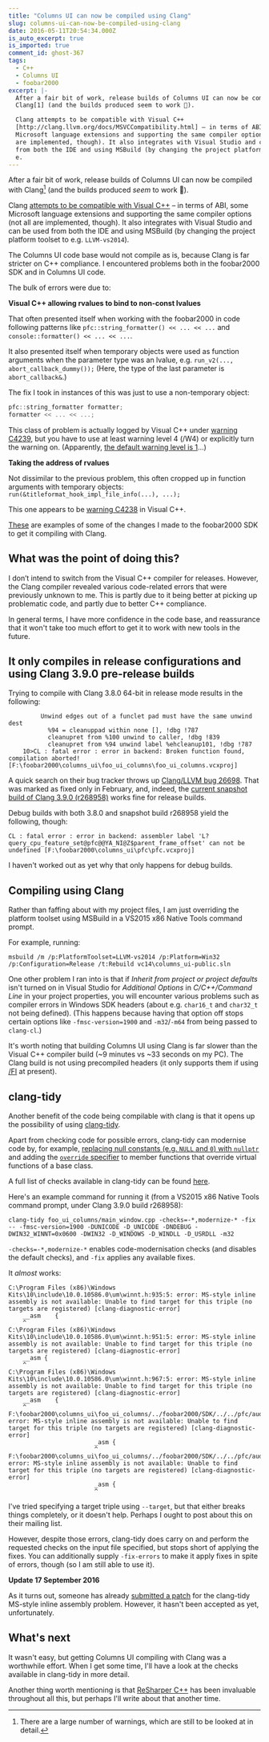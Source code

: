 ```yaml
---
title: "Columns UI can now be compiled using Clang"
slug: columns-ui-can-now-be-compiled-using-clang
date: 2016-05-11T20:54:34.000Z
is_auto_excerpt: true
is_imported: true
comment_id: ghost-367
tags:
  - C++
  - Columns UI
  - foobar2000
excerpt: |-
  After a fair bit of work, release builds of Columns UI can now be compiled with
  Clang[1] (and the builds produced seem to work 🙌).

  Clang attempts to be compatible with Visual C++
  [http://clang.llvm.org/docs/MSVCCompatibility.html] – in terms of ABI, some
  Microsoft language extensions and supporting the same compiler options (not all
  are implemented, though). It also integrates with Visual Studio and can be used
  from both the IDE and using MSBuild (by changing the project platform toolset to
  e.
---
```


After a fair bit of work, release builds of Columns UI can now be compiled with
Clang[^1] (and the builds produced _seem_ to work 🙌).

Clang
[attempts to be compatible with Visual C++](http://clang.llvm.org/docs/MSVCCompatibility.html)
– in terms of ABI, some Microsoft language extensions and supporting the same
compiler options (not all are implemented, though). It also integrates with
Visual Studio and can be used from both the IDE and using MSBuild (by changing
the project platform toolset to e.g. `LLVM-vs2014`).

The Columns UI code base would not compile as is, because Clang is far stricter
on C++ compliance. I encountered problems both in the foobar2000 SDK and in
Columns UI code.

The bulk of errors were due to:

**Visual C++ allowing rvalues to bind to non-const lvalues**

That often presented itself when working with the foobar2000 in code following
patterns like `pfc::string_formatter() << ... << ...` and
`console::formatter() << ... << ...`.

It also presented itself when temporary objects were used as function arguments
when the parameter type was an lvalue, e.g.
`run_v2(..., abort_callback_dummy());` (Here, the type of the last parameter is
`abort_callback&`.)

The fix I took in instances of this was just to use a non-temporary object:

```cpp
pfc::string_formatter formatter;
formatter << ... << ...;
```

This class of problem is actually logged by Visual C++ under
[warning C4239](https://msdn.microsoft.com/en-us/library/186yxbac.aspx), but you
have to use at least warning level 4 (/W4) or explicitly turn the warning on.
(Apparently,
[the default warning level is 1](https://msdn.microsoft.com/en-us/library/thxezb7y.aspx)...)

**Taking the address of rvalues**

Not dissimilar to the previous problem, this often cropped up in function
arguments with temporary objects:
`run(&titleformat_hook_impl_file_info(...), ...);`

This one appears to be
[warning C4238](https://msdn.microsoft.com/en-us/library/7zyb9yb4.aspx) in
Visual C++.

[These](https://github.com/reupen/foobar2000-sdk/commit/acfe19797c35f26154dcee3eb93b7de1d04bed3f)
are examples of some of the changes I made to the foobar2000 SDK to get it
compiling with Clang.

## What was the point of doing this?

I don’t intend to switch from the Visual C++ compiler for releases. However, the
Clang compiler revealed various code-related errors that were previously unknown
to me. This is partly due to it being better at picking up problematic code, and
partly due to better C++ compliance.

In general terms, I have more confidence in the code base, and reassurance that
it won't take too much effort to get it to work with new tools in the future.

## It only compiles in release configurations and using Clang 3.9.0 pre-release builds

Trying to compile with Clang 3.8.0 64-bit in release mode results in the
following:

```none
         Unwind edges out of a funclet pad must have the same unwind dest
           %94 = cleanuppad within none [], !dbg !787
           cleanupret from %100 unwind to caller, !dbg !839
           cleanupret from %94 unwind label %ehcleanup101, !dbg !787
    10>CL : fatal error : error in backend: Broken function found, compilation aborted! [F:\foobar2000\columns_ui\foo_ui_columns\foo_ui_columns.vcxproj]
```

A quick search on their bug tracker throws up
[Clang/LLVM bug 26698](https://llvm.org/bugs/show_bug.cgi?id=26698). That was
marked as fixed only in February, and, indeed, the
[current snapshot build of Clang 3.9.0 (r268958)](http://llvm.org/builds/) works
fine for release builds.

Debug builds with both 3.8.0 and snapshot build r268958 yield the following,
though:

```none
CL : fatal error : error in backend: assembler label 'L?query_cpu_feature_set@pfc@@YA_NI@Z$parent_frame_offset' can not be undefined [F:\foobar2000\columns_ui\pfc\pfc.vcxproj]
```

I haven't worked out as yet why that only happens for debug builds.

## Compiling using Clang

Rather than faffing about with my project files, I am just overriding the
platform toolset using MSBuild in a VS2015 x86 Native Tools command prompt.

For example, running:

```
msbuild /m /p:PlatformToolset=LLVM-vs2014 /p:Platform=Win32 /p:Configuration=Release /t:Rebuild vc14\columns_ui-public.sln
```

One other problem I ran into is that if _Inherit from project or project
defaults_ isn't turned on in Visual Studio for _Additional Options_ in
_C/C++/Command Line_ in your project properties, you will encounter various
problems such as compiler errors in Windows SDK headers (about e.g. `char16_t`
and `char32_t` not being defined). (This happens because having that option off
stops certain options like `-fmsc-version=1900` and `-m32`/`-m64` from being
passed to `clang-cl`.)

It's worth noting that building Columns UI using Clang is far slower than the
Visual C++ compiler build (\~9 minutes vs \~33 seconds on my PC). The Clang
build is not using precompiled headers (it only supports them if using
[/FI](https://msdn.microsoft.com/en-us/library/8c5ztk84.aspx) at present).

## clang-tidy

Another benefit of the code being compilable with clang is that it opens up the
possibility of using [clang-tidy](http://clang.llvm.org/extra/clang-tidy/).

Apart from checking code for possible errors, clang-tidy can modernise code by,
for example,
[replacing null constants (e.g. `NULL` and `0`) with `nullptr`](http://clang.llvm.org/extra/clang-tidy/checks/modernize-use-nullptr.html)
and adding the
[`override` specifier](http://clang.llvm.org/extra/clang-tidy/checks/modernize-use-override.html)
to member functions that override virtual functions of a base class.

A full list of checks available in clang-tidy can be found
[here](http://clang.llvm.org/extra/clang-tidy/checks/list.html).

Here's an example command for running it (from a VS2015 x86 Native Tools command
prompt, under Clang 3.9.0 build r268958):

```
clang-tidy foo_ui_columns/main_window.cpp -checks=-*,modernize-* -fix -- -fmsc-version=1900 -DUNICODE -D_UNICODE -DNDEBUG -DWIN32_WINNT=0x0600 -DWIN32 -D_WINDOWS -D_WINDLL -D_USRDLL -m32
```

`-checks=-*,modernize-*` enables code-modernisation checks (and disables the
default checks), and `-fix` applies any available fixes.

It _almost_ works:

```none
C:\Program Files (x86)\Windows Kits\10\include\10.0.10586.0\um\winnt.h:935:5: error: MS-style inline assembly is not available: Unable to find target for this triple (no targets are registered) [clang-diagnostic-error]
    __asm    {
    ^
C:\Program Files (x86)\Windows Kits\10\include\10.0.10586.0\um\winnt.h:951:5: error: MS-style inline assembly is not available: Unable to find target for this triple (no targets are registered) [clang-diagnostic-error]
    __asm {
    ^
C:\Program Files (x86)\Windows Kits\10\include\10.0.10586.0\um\winnt.h:967:5: error: MS-style inline assembly is not available: Unable to find target for this triple (no targets are registered) [clang-diagnostic-error]
    __asm    {
    ^
F:\foobar2000\columns_ui\foo_ui_columns/../foobar2000/SDK/../../pfc/audio_sample.h:48:4: error: MS-style inline assembly is not available: Unable to find target for this triple (no targets are registered) [clang-diagnostic-error]
                        _asm {
                        ^
F:\foobar2000\columns_ui\foo_ui_columns/../foobar2000/SDK/../../pfc/audio_sample.h:56:4: error: MS-style inline assembly is not available: Unable to find target for this triple (no targets are registered) [clang-diagnostic-error]
                        _asm {
                        ^
```

I've tried specifying a target triple using `--target`, but that either breaks
things completely, or it doesn't help. Perhaps I ought to post about this on
their mailing list.

However, despite those errors, clang-tidy does carry on and perform the
requested checks on the input file specified, but stops short of applying the
fixes. You can additionally supply `-fix-errors` to make it apply fixes in spite
of errors, though (so I am still able to use it).

**Update 17 September 2016**

As it turns out, someone has already
[submitted a patch](https://reviews.llvm.org/D17981) for the clang-tidy MS-style
inline assembly problem. However, it hasn't been accepted as yet, unfortunately.

## What's next

It wasn't easy, but getting Columns UI compiling with Clang was a worthwhile
effort. When I get some time, I'll have a look at the checks available in
clang-tidy in more detail.

Another thing worth mentioning is that
[ReSharper C++](https://www.jetbrains.com/resharper-cpp/) has been invaluable
throughout all this, but perhaps I'll write about that another time.

[^1]:
    There are a large number of warnings, which are still to be looked at in
    detail.
